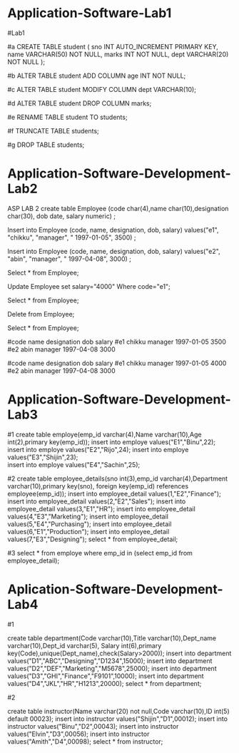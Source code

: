 # Application-Software-Lab1

 #Lab1

#a
CREATE TABLE student (
	sno INT AUTO_INCREMENT PRIMARY KEY,
    name VARCHAR(50) NOT NULL,
    marks INT NOT NULL,
    dept VARCHAR(20) NOT NULL
);

#b
ALTER TABLE student ADD COLUMN age INT NOT NULL;

#c
ALTER TABLE student MODIFY COLUMN dept VARCHAR(10); 

#d
ALTER TABLE student DROP COLUMN marks;

#e
RENAME TABLE student TO students;

#f
TRUNCATE TABLE students;

#g
DROP TABLE students;


# Application-Software-Development-Lab2

ASP LAB 2
create table Employee (code char(4),name char(10),designation char(30), dob date, salary numeric) ;

Insert into Employee (code, name, designation, dob, salary) values("e1", "chikku", "manager", " 1997-01-05", 3500) ;

Insert into Employee (code, name, designation, dob, salary) values("e2", "abin", "manager", " 1997-04-08", 3000) ;

Select * from Employee;

Update Employee set salary="4000" Where code="e1";

Select * from Employee;

Delete from Employee;

Select * from Employee;

#code	name	designation	dob	salary
#e1	chikku	manager	1997-01-05	3500
#e2	abin	manager	1997-04-08	3000

#code	name	designation	dob	salary
#e1	chikku	manager	1997-01-05	4000
#e2	abin	manager	1997-04-08	3000

# Application-Software-Development-Lab3

#1
create table employe(emp_id varchar(4),Name varchar(10),Age int(2),primary key(emp_id));
insert into employe values("E1","Binu",22); 
insert into employe values("E2","Rijo",24);
insert into employe values("E3","Shijin",23);  
insert into employe values("E4","Sachin",25);

#2
create table employee_details(sno int(3),emp_id varchar(4),Department varchar(10),primary key(sno),
foreign key(emp_id) references employee(emp_id));
insert into employee_detail values(1,"E2","Finance");
insert into employee_detail values(2,"E2","Sales");
insert into employee_detail values(3,"E1","HR");
insert into employee_detail values(4,"E3","Marketing");
insert into employee_detail values(5,"E4","Purchasing");
 insert into employee_detail values(6,"E1","Production");
 insert into employee_detail values(7,"E3","Designing");
 select * from employee_detail;

 #3
 select * from employe where emp_id in (select emp_id from employee_detail);

# Aplication-Software-Development-Lab4

#1

create table department(Code varchar(10),Title varchar(10),Dept_name varchar(10),Dept_id varchar(5),
Salary int(6),primary key(Code),unique(Dept_name),check(Salary>2000));
insert into department values("D1","ABC","Designing","D1234",15000);
insert into department values("D2","DEF","Marketing","M5678",25000);
insert into department values("D3","GHI","Finance","F9101",10000);
insert into department values("D4","JKL","HR","H1213",20000);
select * from department;

#2

create table instructor(Name varchar(20) not null,Code varchar(10),ID int(5) default 00023);
insert into instructor values("Shijin","D1",00012);
insert into instructor values("Binu","D2",00043);
insert into instructor values("Elvin","D3",00056);
insert into instructor values("Amith","D4",00098);
select * from instructor;
